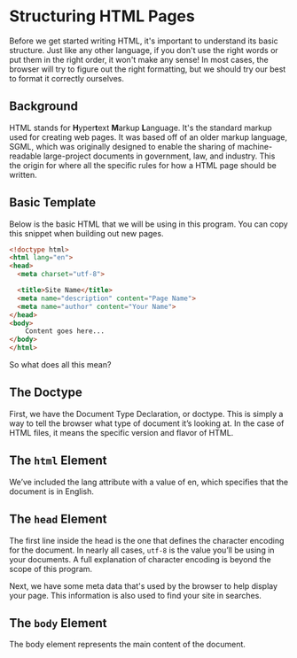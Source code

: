 # Structuring HTML Pages
Before we get started writing HTML, it's important to understand its basic structure. Just like any other language, if you don't use the right words or put them in the right order, it won't make any sense! In most cases, the browser will try to figure out the right formatting, but we should try our best to format it correctly ourselves.

## Background
HTML stands for **H**yper**t**ext **M**arkup **L**anguage. It's the standard markup used for creating web pages. It was based off of an older markup language, SGML, which was originally designed to enable the sharing of machine-readable large-project documents in government, law, and industry. This the origin for where all the specific rules for how a HTML page should be written.

## Basic Template
Below is the basic HTML that we will be using in this program. You can copy this snippet when building out new pages.

```html
<!doctype html>
<html lang="en">
<head>
  <meta charset="utf-8">

  <title>Site Name</title>
  <meta name="description" content="Page Name">
  <meta name="author" content="Your Name">
</head>
<body>
    Content goes here...
</body>
</html>
```

So what does all this mean?

## The Doctype
First, we have the Document Type Declaration, or doctype. This is simply a way to tell the browser what type of document it’s looking at. In the case of HTML files, it means the specific version and flavor of HTML.

## The `html` Element
We’ve included the lang attribute with a value of en, which specifies that the document is in English.

## The `head` Element
The first line inside the head is the one that defines the character encoding for the document. In nearly all cases, `utf-8` is the value you’ll be using in your documents. A full explanation of character encoding is beyond the scope of this program.

Next, we have some meta data that's used by the browser to help display your page. This information is also used to find your site in searches.

## The `body` Element
The body element represents the main content of the document.


